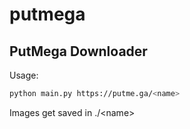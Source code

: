 # putmega

## PutMega Downloader
Usage:
```bash
python main.py https://putme.ga/<name>
```

Images get saved in ./\<name\>
